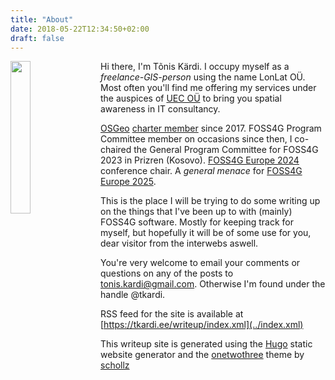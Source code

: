 ```yaml
---
title: "About"
date: 2018-05-22T12:34:50+02:00
draft: false
---
```


<img
    align="left"
    src="/writeup/img/misc/tkardi.jpg"
    style="padding-right: 15px; width: 25%">
Hi there, I'm Tõnis Kärdi. I occupy myself as a _freelance-GIS-person_ using
the name LonLat OÜ. Most often you'll find me offering my services under the
auspices of [UEC OÜ](http://uec.ee/) to bring you spatial awareness in IT
consultancy.

[OSGeo](https://osgeo.org) [charter member](https://www.osgeo.org/about/membership-rules/) since 2017.
FOSS4G Program Committee member on occasions since then, I co-chaired the General
Program Committee for FOSS4G 2023 in Prizren (Kosovo).
[FOSS4G Europe 2024](https://2024.europe.foss4g.org/) conference chair. A
_general menace_ for [FOSS4G Europe 2025](https://2025.europe.foss4g.org/).

This is the place I will be trying to do some writing up on the things that
I've been up to with (mainly) FOSS4G software. Mostly for
keeping track for myself, but hopefully it will be of some use for you, dear
visitor from the interwebs aswell.

You're very welcome to email your comments or questions on
any of the posts to [tonis.kardi@gmail.com](mailto:tonis.kardi@gmail.com).
Otherwise I'm found under the handle @tkardi.

RSS feed for the site is available at [https://tkardi.ee/writeup/index.xml](../index.xml)

This writeup site is generated using the [Hugo](https://gohugo.io/)
static website generator and the [onetwothree](https://themes.gohugo.io/onetwothree/)
theme by [schollz](https://schollz.github.io/)
